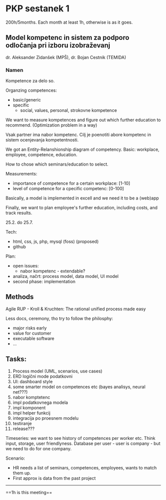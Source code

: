 # PKP sestanek 1

200h/5months. Each month at least 1h, otherwise is as it goes.

## Model kompetenc in sistem za podporo odločanja pri izboru izobraževanj

dr. Aleksander Zidanšek (MPŠ), dr. Bojan Cestnik (TEMIDA)

### Namen

Kompetence za delo so. 

Organzing competences:

- basic/generic
- specific
  - social, values, personal, strokovne kompetence

We want to measure kompetences and figure out which further education to recommend. (Optimization problem in a way) 

Vsak partner ima nabor kompetenc. Cilj je poenotiti abore kompetenc in sistem ocenjevanja kompetentnosti.

We got an Entity-Relanshionship diagram of competency. Basic: workplace, employee, competence, education. 

How to chose which seminars/education to select.

Measurements:

- importance of competence for a certain workplace: [1-10]
- level of competence for a cpecific competenc: [0-100]

Basically, a model is implemented in excell and we need it to be a (web)app

Finally, we want to plan employee's further education, including costs, and track results.

25.2. do 25.7. 

Tech:

- html, css, js, php, mysql (foss) (proposed)
- github

Plan:

- open issues:
  - nabor kompetenc - extendable?
- analiza, načrt: process model, data model, UI model
- second phase: implementation

## Methods

Agile RUP - Kroll & Kruchten: The rational unified process made easy

Less docs, ceremony, tho try to follow the philosphy:

- major risks early
- value for customer
- executable software
- ...

## Tasks:

1. Process model (UML, scenarios, use cases)
2. ERD logični mode podatkovni
3. UI: dashboard style
4. some smarter model on competences etc (bayes analisys, neural net???)
5. nabor komptetenc
6. impl podatkovnega modela
7. impl komponent
8. impl helper funkcij
9. integracija po proesnem modelu
10. testiranje
11. release???

Timeseries: we want to see history of competences per worker etc. Think input, storage, user friendlyness. Database per user - user is company - but we need to do for one company. 

Scenario:

- HR needs a list of seminars, competences, employees, wants to match them up.
- First approx is data from the past project

---

==1h is this meeting==

